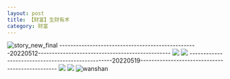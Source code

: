 ```yaml
---
layout: post
title: 【财富】生财有术
category: 财富
---
```

![story_new_final](http://rh8cub8wq.hd-bkt.clouddn.com/img/story_new_final_0322.png)
--------------------------------------------------20220512------------------------------------------------
![](http://rh8dao9dj.hd-bkt.clouddn.com/img/factors-220513-4.png)
![](http://rh8dao9dj.hd-bkt.clouddn.com/img/factors-220513-5.png)
--------------------------------------------------20220519------------------------------------------------
![](http://rh8dao9dj.hd-bkt.clouddn.com/img/factors-220519-2.jpg)
![](http://rh8dao9dj.hd-bkt.clouddn.com/img/factors-220519-3.jpg)
![wanshan](http://rh8cub8wq.hd-bkt.clouddn.com/img/wanshan.png)
  





